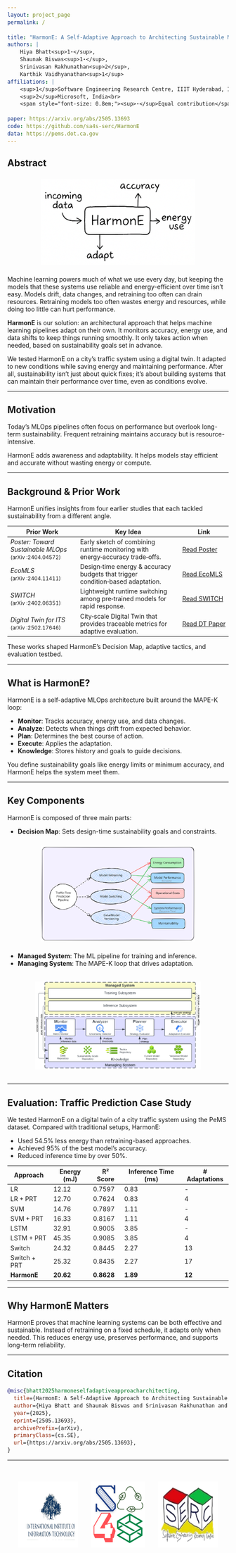 ```yaml
---
layout: project_page
permalink: /

title: "HarmonE: A Self-Adaptive Approach to Architecting Sustainable MLOps"
authors: |
    Hiya Bhatt<sup>1⋆</sup>,
    Shaunak Biswas<sup>1⋆</sup>,
    Srinivasan Rakhunathan<sup>2</sup>,
    Karthik Vaidhyanathan<sup>1</sup>
affiliations: |
    <sup>1</sup>Software Engineering Research Centre, IIIT Hyderabad, India<br>
    <sup>2</sup>Microsoft, India<br>
    <span style="font-size: 0.8em;"><sup>⋆</sup>Equal contribution</span>

paper: https://arxiv.org/abs/2505.13693
code: https://github.com/sa4s-serc/HarmonE 
data: https://pems.dot.ca.gov
---
```


## Abstract

<img src="static/image/Intro.png" alt="Decision Map Illustration" style="max-width: 70%; display: block; margin: 1.5rem auto;">

Machine learning powers much of what we use every day, but keeping the models that these systems use reliable and energy-efficient over time isn’t easy. Models drift, data changes, and retraining too often can drain resources. Retraining models too often wastes energy and resources, while doing too little can hurt performance.

**HarmonE** is our solution: an architectural approach that helps machine learning pipelines adapt on their own. It monitors accuracy, energy use, and data shifts to keep things running smoothly. It only takes action when needed, based on sustainability goals set in advance.

We tested HarmonE on a city’s traffic system using a digital twin. It adapted to new conditions while saving energy and maintaining performance. After all, sustainability isn’t just about quick fixes; it’s about building systems that can maintain their performance over time, even as conditions evolve. 

---

## Motivation

Today’s MLOps pipelines often focus on performance but overlook long-term sustainability. Frequent retraining maintains accuracy but is resource-intensive.

HarmonE adds awareness and adaptability. It helps models stay efficient and accurate without wasting energy or compute.

---

## Background & Prior Work

HarmonE unifies insights from four earlier studies that each tackled sustainability from a different angle.

<table>
  <thead>
    <tr>
      <th>Prior Work</th>
      <th>Key Idea</th>
      <th>Link</th>
    </tr>
  </thead>
  <tbody>
    <tr>
      <td><em>Poster: Toward Sustainable MLOps</em><br><small>(arXiv&nbsp;:2404.04572)</small></td>
      <td>Early sketch of combining runtime monitoring with energy‑accuracy trade‑offs.</td>
      <td><a class="button-purple" href="https://arxiv.org/pdf/2404.04572" target="_blank">Read&nbsp;Poster</a></td>
    </tr>
    <tr>
      <td><em>EcoMLS</em><br><small>(arXiv&nbsp;:2404.11411)</small></td>
      <td>Design‑time energy & accuracy budgets that trigger condition‑based adaptation.</td>
      <td><a class="button-purple" href="https://arxiv.org/pdf/2404.11411" target="_blank">Read&nbsp;EcoMLS</a></td>
    </tr>
    <tr>
      <td><em>SWITCH</em><br><small>(arXiv&nbsp;:2402.06351)</small></td>
      <td>Lightweight runtime switching among pre‑trained models for rapid response.</td>
      <td><a class="button-purple" href="https://arxiv.org/pdf/2402.06351" target="_blank">Read&nbsp;SWITCH</a></td>
    </tr>
    <tr>
      <td><em>Digital Twin for ITS</em><br><small>(arXiv&nbsp;:2502.17646)</small></td>
      <td>City‑scale Digital Twin that provides traceable metrics for adaptive evaluation.</td>
      <td><a class="button-purple" href="https://arxiv.org/pdf/2502.17646" target="_blank">Read&nbsp;DT&nbsp;Paper</a></td>
    </tr>
  </tbody>
</table>


These works shaped HarmonE’s Decision Map, adaptive tactics, and evaluation testbed.

---

## What is HarmonE?

HarmonE is a self-adaptive MLOps architecture built around the MAPE-K loop:

- **Monitor**: Tracks accuracy, energy use, and data changes.
- **Analyze**: Detects when things drift from expected behavior.
- **Plan**: Determines the best course of action.
- **Execute**: Applies the adaptation.
- **Knowledge**: Stores history and goals to guide decisions.

You define sustainability goals like energy limits or minimum accuracy, and HarmonE helps the system meet them.

---

## Key Components

HarmonE is composed of three main parts:

- **Decision Map**: Sets design-time sustainability goals and constraints.

<img src="static/image/DM_excali.svg" alt="Decision Map Illustration" style="max-width: 70%; display: block; margin: 1.5rem auto;">

- **Managed System**: The ML pipeline for training and inference.
- **Managing System**: The MAPE-K loop that drives adaptation.

<img src="static/image/HarmonE_Architecture.png" alt="HarmonE Architecture" style="max-width: 75%; display: block; margin: 2rem auto;">


---

## Evaluation: Traffic Prediction Case Study

We tested HarmonE on a digital twin of a city traffic system using the PeMS dataset. Compared with traditional setups, HarmonE:

- Used 54.5% less energy than retraining-based approaches.
- Achieved 95% of the best model’s accuracy.
- Reduced inference time by over 50%.

| Approach      | Energy (mJ) | R² Score | Inference Time (ms) | # Adaptations |
|---------------|-------------|----------|----------------------|----------------|
| LR            | 12.12       | 0.7597   | 0.83                 | -              |
| LR + PRT      | 12.70       | 0.7624   | 0.83                 | 4              |
| SVM           | 14.76       | 0.7897   | 1.11                 | -              |
| SVM + PRT     | 16.33       | 0.8167   | 1.11                 | 4              |
| LSTM          | 32.91       | 0.9005   | 3.85                 | -              |
| LSTM + PRT    | 45.35       | 0.9085   | 3.85                 | 4              |
| Switch        | 24.32       | 0.8445   | 2.27                 | 13             |
| Switch + PRT  | 25.32       | 0.8435   | 2.27                 | 17             |
| **HarmonE**   | **20.62**   | **0.8628** | **1.89**           | **12**         |

---

## Why HarmonE Matters

HarmonE proves that machine learning systems can be both effective and sustainable. Instead of retraining on a fixed schedule, it adapts only when needed. This reduces energy use, preserves performance, and supports long-term reliability.

---

## Citation

```bibtex
@misc{bhatt2025harmoneselfadaptiveapproacharchitecting,
  title={HarmonE: A Self-Adaptive Approach to Architecting Sustainable MLOps},
  author={Hiya Bhatt and Shaunak Biswas and Srinivasan Rakhunathan and Karthik Vaidhyanathan},
  year={2025},
  eprint={2505.13693},
  archivePrefix={arXiv},
  primaryClass={cs.SE},
  url={https://arxiv.org/abs/2505.13693},
}
```
---
<div style="display: flex; justify-content: space-between; align-items: center; margin-top: 3rem; padding: 0 5%;">
  <img src="static/image/iiit_logo.svg" alt="IIIT Hyderabad" style="height: 150px; max-width: 30%;">
  <img src="static/image/sa4s_logo.svg" alt="SA4S Logo" style="height: 150px; max-width: 30%;">
  <img src="static/image/serc_logo.svg" alt="SERC Logo" style="height: 150px; max-width: 30%;">
</div>

